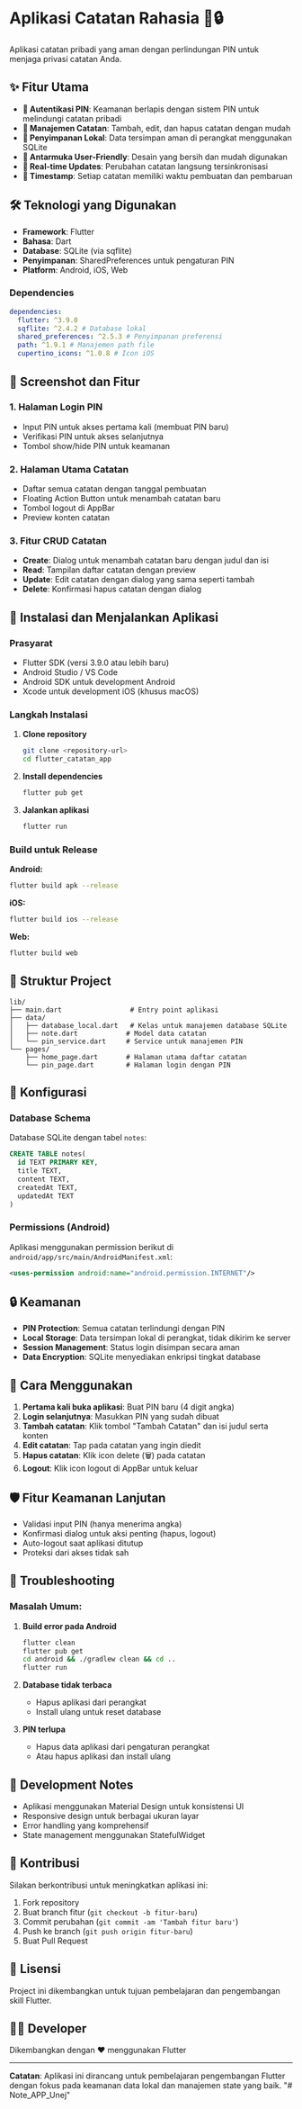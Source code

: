 # Aplikasi Catatan Rahasia 📝🔒

Aplikasi catatan pribadi yang aman dengan perlindungan PIN untuk menjaga privasi catatan Anda.

## ✨ Fitur Utama

- **🔐 Autentikasi PIN**: Keamanan berlapis dengan sistem PIN untuk melindungi catatan pribadi
- **📝 Manajemen Catatan**: Tambah, edit, dan hapus catatan dengan mudah
- **💾 Penyimpanan Lokal**: Data tersimpan aman di perangkat menggunakan SQLite
- **📱 Antarmuka User-Friendly**: Desain yang bersih dan mudah digunakan
- **🔄 Real-time Updates**: Perubahan catatan langsung tersinkronisasi
- **📅 Timestamp**: Setiap catatan memiliki waktu pembuatan dan pembaruan

## 🛠️ Teknologi yang Digunakan

- **Framework**: Flutter
- **Bahasa**: Dart
- **Database**: SQLite (via sqflite)
- **Penyimpanan**: SharedPreferences untuk pengaturan PIN
- **Platform**: Android, iOS, Web

### Dependencies

```yaml
dependencies:
  flutter: ^3.9.0
  sqflite: ^2.4.2 # Database lokal
  shared_preferences: ^2.5.3 # Penyimpanan preferensi
  path: ^1.9.1 # Manajemen path file
  cupertino_icons: ^1.0.8 # Icon iOS
```

## 📱 Screenshot dan Fitur

### 1. Halaman Login PIN

- Input PIN untuk akses pertama kali (membuat PIN baru)
- Verifikasi PIN untuk akses selanjutnya
- Tombol show/hide PIN untuk keamanan

### 2. Halaman Utama Catatan

- Daftar semua catatan dengan tanggal pembuatan
- Floating Action Button untuk menambah catatan baru
- Tombol logout di AppBar
- Preview konten catatan

### 3. Fitur CRUD Catatan

- **Create**: Dialog untuk menambah catatan baru dengan judul dan isi
- **Read**: Tampilan daftar catatan dengan preview
- **Update**: Edit catatan dengan dialog yang sama seperti tambah
- **Delete**: Konfirmasi hapus catatan dengan dialog

## 🚀 Instalasi dan Menjalankan Aplikasi

### Prasyarat

- Flutter SDK (versi 3.9.0 atau lebih baru)
- Android Studio / VS Code
- Android SDK untuk development Android
- Xcode untuk development iOS (khusus macOS)

### Langkah Instalasi

1. **Clone repository**

   ```bash
   git clone <repository-url>
   cd flutter_catatan_app
   ```

2. **Install dependencies**

   ```bash
   flutter pub get
   ```

3. **Jalankan aplikasi**
   ```bash
   flutter run
   ```

### Build untuk Release

**Android:**

```bash
flutter build apk --release
```

**iOS:**

```bash
flutter build ios --release
```

**Web:**

```bash
flutter build web
```

## 📁 Struktur Project

```
lib/
├── main.dart                 # Entry point aplikasi
├── data/
│   ├── database_local.dart   # Kelas untuk manajemen database SQLite
│   ├── note.dart            # Model data catatan
│   └── pin_service.dart     # Service untuk manajemen PIN
└── pages/
    ├── home_page.dart       # Halaman utama daftar catatan
    └── pin_page.dart        # Halaman login dengan PIN
```

## 🔧 Konfigurasi

### Database Schema

Database SQLite dengan tabel `notes`:

```sql
CREATE TABLE notes(
  id TEXT PRIMARY KEY,
  title TEXT,
  content TEXT,
  createdAt TEXT,
  updatedAt TEXT
)
```

### Permissions (Android)

Aplikasi menggunakan permission berikut di `android/app/src/main/AndroidManifest.xml`:

```xml
<uses-permission android:name="android.permission.INTERNET"/>
```

## 🔒 Keamanan

- **PIN Protection**: Semua catatan terlindungi dengan PIN
- **Local Storage**: Data tersimpan lokal di perangkat, tidak dikirim ke server
- **Session Management**: Status login disimpan secara aman
- **Data Encryption**: SQLite menyediakan enkripsi tingkat database

## 🎯 Cara Menggunakan

1. **Pertama kali buka aplikasi**: Buat PIN baru (4 digit angka)
2. **Login selanjutnya**: Masukkan PIN yang sudah dibuat
3. **Tambah catatan**: Klik tombol "Tambah Catatan" dan isi judul serta konten
4. **Edit catatan**: Tap pada catatan yang ingin diedit
5. **Hapus catatan**: Klik icon delete (🗑️) pada catatan
6. **Logout**: Klik icon logout di AppBar untuk keluar

## 🛡️ Fitur Keamanan Lanjutan

- Validasi input PIN (hanya menerima angka)
- Konfirmasi dialog untuk aksi penting (hapus, logout)
- Auto-logout saat aplikasi ditutup
- Proteksi dari akses tidak sah

## 🐛 Troubleshooting

### Masalah Umum:

1. **Build error pada Android**

   ```bash
   flutter clean
   flutter pub get
   cd android && ./gradlew clean && cd ..
   flutter run
   ```

2. **Database tidak terbaca**

   - Hapus aplikasi dari perangkat
   - Install ulang untuk reset database

3. **PIN terlupa**
   - Hapus data aplikasi dari pengaturan perangkat
   - Atau hapus aplikasi dan install ulang

## 📝 Development Notes

- Aplikasi menggunakan Material Design untuk konsistensi UI
- Responsive design untuk berbagai ukuran layar
- Error handling yang komprehensif
- State management menggunakan StatefulWidget

## 🤝 Kontribusi

Silakan berkontribusi untuk meningkatkan aplikasi ini:

1. Fork repository
2. Buat branch fitur (`git checkout -b fitur-baru`)
3. Commit perubahan (`git commit -am 'Tambah fitur baru'`)
4. Push ke branch (`git push origin fitur-baru`)
5. Buat Pull Request

## 📄 Lisensi

Project ini dikembangkan untuk tujuan pembelajaran dan pengembangan skill Flutter.

## 👨‍💻 Developer

Dikembangkan dengan ❤️ menggunakan Flutter

---

**Catatan**: Aplikasi ini dirancang untuk pembelajaran pengembangan Flutter dengan fokus pada keamanan data lokal dan manajemen state yang baik.
"# Note_APP_Unej" 
